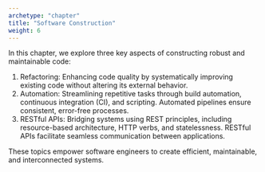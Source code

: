 ```yaml
---
archetype: "chapter"
title: "Software Construction"
weight: 6
---
```


In this chapter, we explore three key aspects of constructing robust and maintainable code:
1. Refactoring: Enhancing code quality by systematically improving existing code without altering its external behavior.
2. Automation: Streamlining repetitive tasks through build automation, continuous integration (CI), and scripting. Automated pipelines ensure consistent, error-free processes.
3. RESTful APIs: Bridging systems using REST principles, including resource-based architecture, HTTP verbs, and statelessness. RESTful APIs facilitate seamless communication between applications.

These topics empower software engineers to create efficient, maintainable, and interconnected systems.
